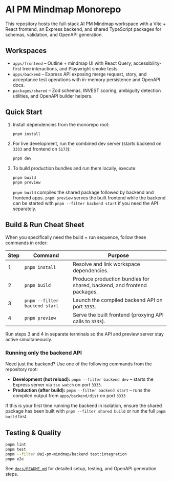 # AI PM Mindmap Monorepo

This repository hosts the full-stack AI PM Mindmap workspace with a Vite + React frontend, an Express backend, and shared TypeScript packages for schemas, validation, and OpenAPI generation.

## Workspaces

- `apps/frontend` – Outline + mindmap UI with React Query, accessibility-first tree interactions, and Playwright smoke tests.
- `apps/backend` – Express API exposing merge request, story, and acceptance test operations with in-memory persistence and OpenAPI docs.
- `packages/shared` – Zod schemas, INVEST scoring, ambiguity detection utilities, and OpenAPI builder helpers.

## Quick Start

1. Install dependencies from the monorepo root:

   ```bash
   pnpm install
   ```

2. For live development, run the combined dev server (starts backend on `3333` and frontend on `5173`):

   ```bash
   pnpm dev
   ```

3. To build production bundles and run them locally, execute:

   ```bash
   pnpm build
   pnpm preview
   ```

   `pnpm build` compiles the shared package followed by backend and frontend apps. `pnpm preview` serves the built frontend while the backend can be started with `pnpm --filter backend start` if you need the API separately.

## Build & Run Cheat Sheet

When you specifically need the build + run sequence, follow these commands in order:

| Step | Command | Purpose |
| --- | --- | --- |
| 1 | `pnpm install` | Resolve and link workspace dependencies. |
| 2 | `pnpm build` | Produce production bundles for shared, backend, and frontend packages. |
| 3 | `pnpm --filter backend start` | Launch the compiled backend API on port `3333`. |
| 4 | `pnpm preview` | Serve the built frontend (proxying API calls to `3333`). |

Run steps 3 and 4 in separate terminals so the API and preview server stay active simultaneously.

### Running only the backend API

Need just the backend? Use one of the following commands from the repository root:

- **Development (hot reload):** `pnpm --filter backend dev` – starts the Express server via `tsx watch` on port `3333`.
- **Production (after build):** `pnpm --filter backend start` – runs the compiled output from `apps/backend/dist` on port `3333`.

If this is your first time running the backend in isolation, ensure the shared package has been built with `pnpm --filter shared build` or run the full `pnpm build` first.

## Testing & Quality

```bash
pnpm lint
pnpm test
pnpm --filter @ai-pm-mindmap/backend test:integration
pnpm e2e
```

See [`docs/README.md`](docs/README.md) for detailed setup, testing, and OpenAPI generation steps.
